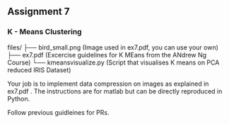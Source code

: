 ## Assignment 7

### K - Means Clustering

files/
├── bird_small.png (Image used in ex7.pdf, you can use your own)
├── ex7.pdf (Excercise guidelines for K MEans from the ANdrew Ng Course)
└── kmeansvisualize.py (Script that visualises K means on PCA reduced IRIS Dataset)

Your job is to implement data compression on images as explained in ex7.pdf . The instructions are for matlab but can be directly reproduced in Python.

Follow previous guidleines for PRs.
